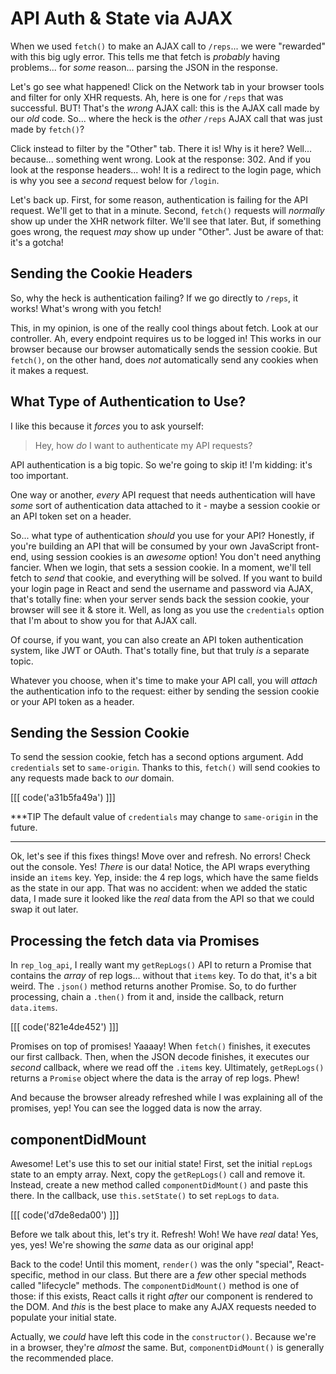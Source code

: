 # API Auth & State via AJAX

When we used `fetch()` to make an AJAX call to `/reps`... we were "rewarded" with
this big ugly error. This tells me that fetch is *probably* having problems... for
*some* reason... parsing the JSON in the response.

Let's go see what happened! Click on the Network tab in your browser tools and filter
for only XHR requests. Ah, here is one for `/reps` that was successful. BUT! That's
the *wrong* AJAX call: this is the AJAX call made by our *old* code. So... where
the heck is the *other* `/reps` AJAX call that was just made by `fetch()`?

Click instead to filter by the "Other" tab. There it is! Why is it here? Well...
because... something went wrong. Look at the response: 302. And if you look at the
response headers... woh! It is a redirect to the login page, which is why you see
a *second* request below for `/login`.

Let's back up. First, for some reason, authentication is failing for the API request.
We'll get to that in a minute. Second, `fetch()` requests will *normally* show up
under the XHR network filter. We'll see that later. But, if something goes wrong,
the request *may* show up under "Other". Just be aware of that: it's a gotcha!

## Sending the Cookie Headers

So, why the heck is authentication failing? If we go directly to `/reps`, it works!
What's wrong with you fetch!

This, in my opinion, is one of the really cool things about fetch. Look at our
controller. Ah, every endpoint requires us to be logged in! This works in our browser
because our browser automatically sends the session cookie. But `fetch()`, on the
other hand, does *not* automatically send any cookies when it makes a request.

## What Type of Authentication to Use?

I like this because it *forces* you to ask yourself:

> Hey, how *do* I want to authenticate my API requests?

API authentication is a big topic. So we're going to skip it! I'm kidding: it's
too important.

One way or another, *every* API request that needs authentication will have *some*
sort of authentication data attached to it - maybe a session cookie or an API token
set on a header.

So... what type of authentication *should* you use for your API? Honestly, if you're
building an API that will be consumed by your own JavaScript front-end, using session
cookies is an *awesome* option! You don't need anything fancier. When we login, that
sets a session cookie. In a moment, we'll tell fetch to *send* that cookie, and
everything will be solved. If you want to build your login page in React and send
the username and password via AJAX, that's totally fine: when your server sends
back the session cookie, your browser will see it & store it. Well, as long as you
use the `credentials` option that I'm about to show you for that AJAX call.

Of course, if you want, you can also create an API token authentication system,
like JWT or OAuth. That's totally fine, but that truly *is* a separate topic.

Whatever you choose, when it's time to make your API call, you will *attach* the
authentication info to the request: either by sending the session cookie or your
API token as a header.

## Sending the Session Cookie

To send the session cookie, fetch has a second options argument. Add `credentials`
set to `same-origin`. Thanks to this, `fetch()` will send cookies to any requests
made back to *our* domain.

[[[ code('a31b5fa49a') ]]]

***TIP
The default value of `credentials` may change to `same-origin` in the future.
***

Ok, let's see if this fixes things! Move over and refresh. No errors! Check out
the console. Yes! *There* is our data! Notice, the API wraps everything inside an
`items` key. Yep, inside: the 4 rep logs, which have the same fields as the state
in our app. That was no accident: when we added the static data, I made sure it
looked like the *real* data from the API so that we could swap it out later.

## Processing the fetch data via Promises

In `rep_log_api`, I really want my `getRepLogs()` API to return a Promise that
contains the *array* of rep logs... without that `items` key. To do that, it's
a bit weird. The `.json()` method returns another Promise. So, to do further processing,
chain a `.then()` from it and, inside the callback, return `data.items`.

[[[ code('821e4de452') ]]]

Promises on top of promises! Yaaaay! When `fetch()` finishes, it executes our first
callback. Then, when the JSON decode finishes, it executes our *second* callback,
where we read off the `.items` key. Ultimately, `getRepLogs()` returns a `Promise`
object where the data is the array of rep logs. Phew!

And because the browser already refreshed while I was explaining all of the promises,
yep! You can see the logged data is now the array.

## componentDidMount

Awesome! Let's use this to set our initial state! First, set the initial `repLogs`
state to an empty array. Next, copy the `getRepLogs()` call and remove it. Instead,
create a new method called `componentDidMount()` and paste this there. In the callback,
use `this.setState()` to set `repLogs` to `data`.

[[[ code('d7de8eda00') ]]]

Before we talk about this, let's try it. Refresh! Woh! We have *real* data! Yes,
yes, yes! We're showing the *same* data as our original app!

Back to the code! Until this moment, `render()` was the only "special", React-specific,
method in our class. But there are a *few* other special methods called "lifecycle"
methods. The `componentDidMount()` method is one of those: if this exists, React
calls it right *after* our component is rendered to the DOM. And *this* is the best
place to make any AJAX requests needed to populate your initial state.

Actually, we *could* have left this code in the `constructor()`. Because we're
in a browser, they're *almost* the same. But, `componentDidMount()` is generally
the recommended place.
